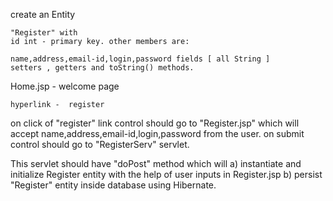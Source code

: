 create an Entity 

    "Register" with
	id int - primary key. other members are:

	name,address,email-id,login,password fields [ all String ]
	setters , getters and toString() methods.


Home.jsp - welcome page
	
	hyperlink -  register


on click of "register" link control should go to "Register.jsp" which will accept name,address,email-id,login,password from the user.
on submit control should go to "RegisterServ" servlet.

This servlet should have "doPost" method which will 
a) instantiate and initialize Register entity with the help of user inputs in Register.jsp
b) persist "Register" entity inside database using Hibernate.
